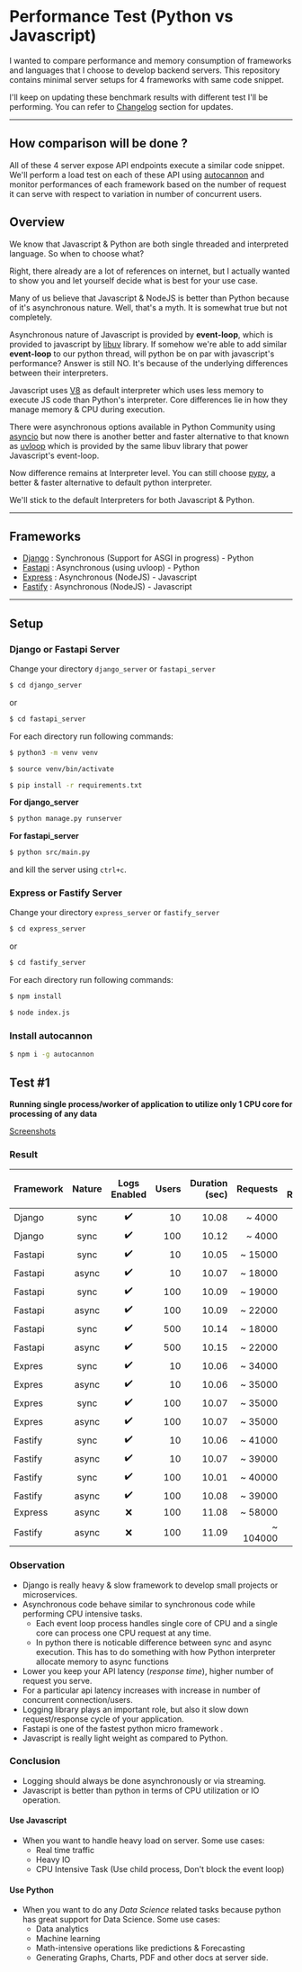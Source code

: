 # Performance Test (Python vs Javascript) 

I wanted to compare performance and memory consumption of frameworks and languages that I choose to develop backend servers. This repository contains minimal server setups for 4 frameworks with same code snippet. 

I'll keep on updating these benchmark results with different test I'll be performing. You can refer to [Changelog](CHANGELOG.md) section for updates.

---
## How comparison will be done ? 

All of these 4 server expose API endpoints execute a similar code snippet. We'll perform a load test on each of these API using [autocannon](https://github.com/mcollina/autocannon) and monitor performances of each framework based on the number of request it can serve with respect to variation in number of concurrent users. 

## Overview

We know that Javascript & Python are both single threaded and interpreted language. So when to choose what? 

Right, there already are a lot of references on internet, but I actually wanted to show you and let yourself decide what is best for your use case.

Many of us believe that Javascript & NodeJS is better than Python because of it's asynchronous nature. Well, that's a myth. It is somewhat true but not completely. 

Asynchronous nature of Javascript is provided by **event-loop**, which is provided to javascript by [libuv](http://docs.libuv.org/en/latest/) library. If somehow we're able to add similar **event-loop** to our python thread, will python be on par with javascript's performance? Answer is still NO. It's because of the underlying differences between their interpreters.

Javascript uses [V8](https://v8.dev/docs) as default interpreter which uses less memory to execute JS code than Python's interpreter. Core differences lie in how they manage memory & CPU during execution. 

There were asynchronous options available in Python Community using [asyncio](https://docs.python.org/3/library/asyncio.html#module-asyncio) but now there is another better and faster alternative to that known as [uvloop](https://uvloop.readthedocs.io/) which is provided by the same libuv library that power Javascript's event-loop.

Now difference remains at Interpreter level. You can still choose [pypy](https://www.pypy.org/), a better & faster alternative to default python interpreter.

We'll stick to the default Interpreters for both Javascript & Python.

---

## Frameworks

- [Django](https://www.djangoproject.com/) : Synchronous (Support for ASGI in progress) - Python
- [Fastapi](https://fastapi.tiangolo.com/) : Asynchronous (using uvloop) - Python
- [Express](http://expressjs.com/) : Asynchronous (NodeJS) - Javascript
- [Fastify](https://www.fastify.io/) : Asynchronous (NodeJS) - Javascript

---

## Setup

### Django or Fastapi Server

Change your directory `django_server` or `fastapi_server`

``` bash
$ cd django_server
```
or 
``` bash
$ cd fastapi_server
```
For each directory run following commands:

``` bash
$ python3 -m venv venv
```
``` bash
$ source venv/bin/activate
```
``` bash
$ pip install -r requirements.txt
```

**For django_server**
``` bash
$ python manage.py runserver
```

**For fastapi_server**
``` bash
$ python src/main.py
```
and kill the server using `ctrl+c`.

### Express or Fastify Server

Change your directory `express_server` or `fastify_server`

``` bash
$ cd express_server
```
or 
``` bash
$ cd fastify_server
```
For each directory run following commands:

``` bash
$ npm install
```

``` bash
$ node index.js
```

### Install autocannon

``` bash
$ npm i -g autocannon
```



## Test #1

**Running single process/worker of application to utilize only 1 CPU core for processing of any data**

[Screenshots](test/#1)

### Result

| Framework | Nature |    Logs Enabled    |  Users | Duration (sec) | Requests | Min Req/Sec | Avg Req/Sec | Avg Latency (ms) |
|:--------- |:------:|:------------------:|-------:|--------:|---------:|------------:|------------:|------------:|
| Django    |  sync  | :heavy_check_mark: |     10 |    10.08 |   ~ 4000 |         364 |         432 |       22.45 |
| Django    |  sync  | :heavy_check_mark: |    100 |    10.12 |   ~ 4000 |         379 |         425 |      230.04 |
| Fastapi   |  sync  | :heavy_check_mark: |     10 |    10.05 |  ~ 15000 |        1230 |        1497 |        6.18 |
| Fastapi   | async  | :heavy_check_mark: |     10 |    10.07 |  ~ 18000 |        1661 |        1807 |        4.97 |
| Fastapi   |  sync  | :heavy_check_mark: |    100 |    10.09 |  ~ 19000 |        1659 |        1865 |       53.05 |
| Fastapi   | async  | :heavy_check_mark: |    100 |    10.09 |  ~ 22000 |        1972 |        2216 |       44.56 |
| Fastapi   |  sync  | :heavy_check_mark: |    500 |    10.14 |  ~ 18000 |        1409 |        1793 |      276.15 |
| Fastapi   | async  | :heavy_check_mark: |    500 |    10.15 |  ~ 22000 |        1457 |        2201 |      226.42 |
| Expres    |  sync  | :heavy_check_mark: |     10 |    10.06 |  ~ 34000 |        3106 |        3422 |        2.44 |
| Expres    | async  | :heavy_check_mark: |     10 |    10.06 |  ~ 35000 |        3116 |        3458 |        2.42 |
| Expres    |  sync  | :heavy_check_mark: |    100 |    10.07 |  ~ 35000 |        2864 |        3491 |       28.14 |
| Expres    | async  | :heavy_check_mark: |    100 |    10.07 |  ~ 35000 |        2949 |        3505 |       28.02 |
| Fastify   |  sync  | :heavy_check_mark: |     10 |    10.06 |  ~ 41000 |        3272 |        4099 |        1.89 |
| Fastify   | async  | :heavy_check_mark: |     10 |    10.07 |  ~ 39000 |        3522 |        3944 |        1.99 |
| Fastify   |  sync  | :heavy_check_mark: |    100 |    10.01 |  ~ 40000 |        3117 |        4023 |       24.36 |
| Fastify   | async  | :heavy_check_mark: |    100 |    10.08 |  ~ 39000 |        2876 |        3878 |       25.28 |
| Express   | async  | :x:                |    100 |    11.08 |  ~ 58000 |        5105 |        5287 |       18.42 |
| Fastify   | async  | :x:                |    100 |    11.09 | ~ 104000 |        6676 |        9448 |       10.09 |

### Observation

- Django is really heavy & slow framework to develop small projects or microservices.
- Asynchronous code behave similar to synchronous code while performing CPU intensive tasks.
    - Each event loop process handles single core of CPU and a single core can process one CPU request at any time. 
    - In python there is noticable difference between sync and async execution. This has to do something with how Python interpreter allocate memory to async functions
- Lower you keep your API latency (*response time*), higher number of request you serve.
- For a particular api latency increases with increase in number of concurrent connection/users.
- Logging library plays an important role, but also it slow down request/response cycle of your application.
- Fastapi is one of the fastest python micro framework . 
- Javascript is really light weight as compared to Python.

### Conclusion
- Logging should always be done asynchronously or via streaming.
- Javascript is better than python in terms of CPU utilization or IO operation.

#### Use Javascript
-  When you want to handle heavy load on server. Some use cases:
    - Real time traffic
    - Heavy IO
    - CPU Intensive Task (Use child process, Don't block the event loop)

#### Use Python
- When you want to do any *Data Science* related tasks because python has great support for Data Science. Some use cases:
    - Data analytics
    - Machine learning
    - Math-intensive operations like predictions & Forecasting
    - Generating Graphs, Charts, PDF and other docs at server side.
